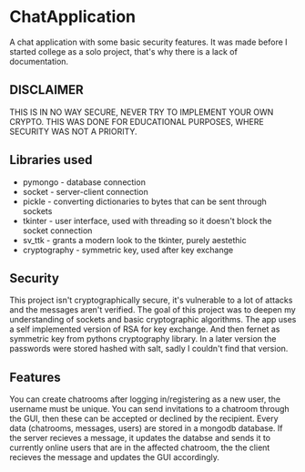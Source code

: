 # ChatApplication
A chat application with some basic security features. It was made before I started college as a solo project, that's why there is a lack of documentation.

## DISCLAIMER
THIS IS IN NO WAY SECURE, NEVER TRY TO IMPLEMENT YOUR OWN CRYPTO. THIS WAS DONE FOR EDUCATIONAL PURPOSES, WHERE SECURITY WAS NOT A PRIORITY.

## Libraries used
- pymongo - database connection
- socket - server-client connection
- pickle - converting dictionaries to bytes that can be sent through sockets
- tkinter - user interface, used with threading so it doesn't block the socket connection
- sv_ttk - grants a modern look to the tkinter, purely aestethic
- cryptography - symmetric key, used after key exchange
## Security
This project isn't cryptographically secure, it's vulnerable to a lot of attacks and the messages aren't verified. The goal of this project was to deepen my understanding of sockets and basic cryptographic algorithms. The app uses a self implemented version of RSA for key exchange. And then fernet as symmetric key from pythons cryptography library. In a later version the passwords were stored hashed with salt, sadly I couldn't find that version.

## Features
You can create chatrooms after logging in/registering as a new user, the username must be unique. You can send invitations to a chatroom through the GUI, then these can be accepted or declined by the recipient. Every data (chatrooms, messages, users) are stored in a mongodb database. If the server recieves a message, it updates the databse and sends it to currently online users that are in the affected chatroom, the the client recieves the message and updates the GUI accordingly.


